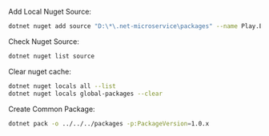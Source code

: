 
Add Local Nuget Source: 
```bash
dotnet nuget add source "D:\*\.net-microservice\packages" --name Play.Economy
```

Check Nuget Source: 
```bash
dotnet nuget list source
```

Clear nuget cache: 
```bash
dotnet nuget locals all --list
dotnet nuget locals global-packages --clear
```

Create Common Package: 
```bash
dotnet pack -o ../../../packages -p:PackageVersion=1.0.x
```